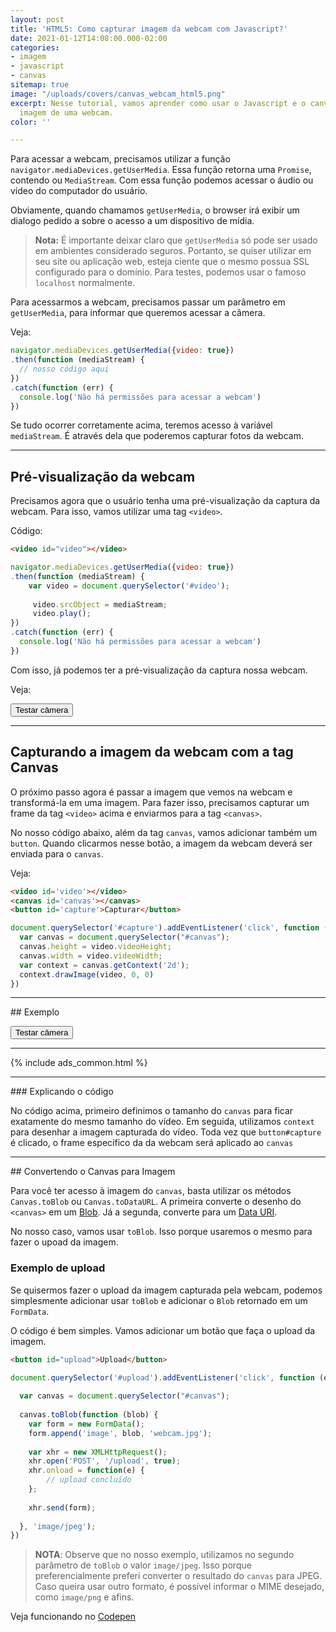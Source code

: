 ```yaml
---
layout: post
title: 'HTML5: Como capturar imagem da webcam com Javascript?'
date: 2021-01-12T14:08:00.000-02:00
categories:
- imagem
- javascript
- canvas
sitemap: true
image: "/uploads/covers/canvas_webcam_html5.png"
excerpt: Nesse tutorial, vamos aprender como usar o Javascript e o canvas para capturar
  imagem de uma webcam.
color: ''

---
```

Para acessar a webcam, precisamos utilizar a função `navigator.mediaDevices.getUserMedia`. Essa função retorna uma `Promise`, contendo ou `MediaStream`. Com essa função podemos acessar o áudio ou vídeo do computador do usuário.

Obviamente, quando chamamos `getUserMedia`, o browser irá exibir um dialogo pedido a sobre o acesso a um dispositivo de mídia.

> **Nota:** É importante deixar claro que `getUserMedia` só pode ser usado em ambientes considerado seguros. Portanto, se quiser utilizar em seu site ou aplicação web, esteja ciente que o mesmo possua SSL configurado para o domínio. Para testes, podemos usar o famoso `localhost` normalmente.

Para acessarmos a webcam, precisamos passar um parâmetro em `getUserMedia`, para informar que queremos acessar a câmera. 

Veja:

```javascript
navigator.mediaDevices.getUserMedia({video: true})
.then(function (mediaStream) {
  // nosso código aqui
})
.catch(function (err) {
  console.log('Não há permissões para acessar a webcam')
})
```

Se tudo ocorrer corretamente acima, teremos acesso à variável `mediaStream`. É através dela que poderemos capturar fotos da webcam. 

<hr />

## Pré-visualização da webcam

Precisamos agora que o usuário tenha uma pré-visualização da captura da webcam. Para isso, vamos utilizar uma tag `<video>`.

Código:

```html
<video id="video"></video>
```

```javascript
navigator.mediaDevices.getUserMedia({video: true})
.then(function (mediaStream) {
	var video = document.querySelector('#video');
  
     video.srcObject = mediaStream;
     video.play();
})
.catch(function (err) {
  console.log('Não há permissões para acessar a webcam')
})
```

Com isso, já podemos ter a pré-visualização da captura nossa webcam.

Veja:

<!-- Exemplo -->
<button class="button is-primary is-large" id="button-camera">Testar câmera</button>
<video id="video-teste" style="display: none" controls></video>
<sub id="video-mensagem-erro"></sub>
<script>
document.querySelector('#button-camera').addEventListener('click', function () {
  this.style.display = 'none';
  navigator.mediaDevices.getUserMedia({video: true})
  .then(function (mediaStream) {
      var video = document.querySelector('#video-teste');
      video.style.display = 'block';
      video.srcObject = mediaStream;
      video.play();
  })
  .catch(function (err) {
    document.querySelector('#video-mensagem-erro').innerText = 'Não há permissões para acessar a webcam';
  })
})
</script>

<!-- /Exemplo -->

<hr />

## Capturando a imagem da webcam com a tag Canvas

O próximo passo agora é passar a imagem que vemos na webcam e transformá-la em uma imagem.  Para fazer isso,  precisamos capturar um frame da tag `<video>` acima e enviarmos para a tag  `<canvas>`.

No nosso código abaixo, além da tag `canvas`, vamos adicionar também um `button`. Quando clicarmos nesse botão, a imagem da webcam deverá ser enviada para o `canvas`.

Veja:

```html
<video id='video'></video>
<canvas id='canvas'></canvas>
<button id='capture'>Capturar</button>
```

```javascript
document.querySelector('#capture').addEventListener('click', function (e) {
  var canvas = document.querySelector("#canvas");  
  canvas.height = video.videoHeight;
  canvas.width = video.videoWidth;
  var context = canvas.getContext('2d');
  context.drawImage(video, 0, 0)
})
```

<!-- Exemplo Captura -->
<hr>
## Exemplo

<button class="button is-primary is-large" id="button-camera-2">Testar câmera</button>

<div class="columns is-multiline" style="display: none" id="video-teste-2-container">
    <div class="column is-12 is-6-desktop">
        <video id="video-teste-2"></video>
        <button class="button is-danger is-large" id="button-camera-capturar-2">Capturar</button>
    </div>
    <div class="column is-12 is-6-desktop">
        <canvas id="canvas-teste-2" style="max-width: 100%"></canvas>
    </div>
</div>
<sub id="video-mensagem-erro-2"></sub>

<script>
document.querySelector('#button-camera-2').addEventListener('click', function () {
  this.style.display = 'none';
  navigator.mediaDevices.getUserMedia({video: true})
  .then(function (mediaStream) {
      var video = document.querySelector('#video-teste-2');
      document.querySelector('#video-teste-2-container').style.display = '';
      video.srcObject = mediaStream;
      video.play();
  })
  .catch(function (err) {
      document.querySelector('#video-mensagem-erro-2').innerText =
          'Não há permissões para acessar a webcam';
  })
});
document.querySelector('#button-camera-capturar-2').addEventListener('click', function (e) {
    var canvas = document.querySelector("#canvas-teste-2");
    var video = document.querySelector('#video-teste-2');
    canvas.height = video.videoHeight;
    canvas.width = video.videoWidth;
    var context = canvas.getContext('2d');
    context.drawImage(video, 0, 0)
});
</script>
<hr>
<!-- /Exemplo Captura -->

{% include ads_common.html %}
<hr>
### Explicando o código

No código acima, primeiro definimos o tamanho do `canvas` para ficar exatamente do mesmo tamanho do vídeo. Em seguida, utilizamos  `context` para desenhar a imagem capturada do vídeo. Toda vez que `button#capture` é clicado, o frame específico da  da webcam será aplicado ao `canvas`

<hr />
## Convertendo o Canvas para Imagem

Para você ter acesso à imagem do `canvas`, basta utilizar os métodos `Canvas.toBlob` ou `Canvas.toDataURL`.  A primeira converte o desenho do `<canvas>` em um [Blob](https://developer.mozilla.org/pt-BR/docs/Web/API/Blob "BLOB - Documentação do MDN"). Já a segunda, converte para um [Data URI](https://developer.mozilla.org/en-US/docs/Web/HTTP/Basics_of_HTTP/Data_URIs "Data URI - Documentação da MDN").

No nosso caso, vamos usar `toBlob`. Isso porque usaremos o mesmo para fazer o upoad da imagem.


### Exemplo de upload

Se quisermos fazer o upload da imagem capturada pela webcam, podemos simplesmente adicionar usar `toBlob` e adicionar o `Blob` retornado em um `FormData`.

O código é bem simples. Vamos adicionar um botão que faça o upload da imagem.

```html
<button id="upload">Upload</button>
```
```javascript
document.querySelector('#upload').addEventListener('click', function (e) {
 
  var canvas = document.querySelector("#canvas");
  
  canvas.toBlob(function (blob) {
  	var form = new FormData();
    form.append('image', blob, 'webcam.jpg');
    
  	var xhr = new XMLHttpRequest();
    xhr.open('POST', '/upload', true);
    xhr.onload = function(e) {
    	// upload concluído  
    };
    
    xhr.send(form);  
                              
  }, 'image/jpeg');
})
```

> **NOTA**: Observe que no nosso exemplo, utilizamos no segundo parâmetro de `toBlob` o valor `image/jpeg`. Isso porque preferencialmente preferi converter o resultado do `canvas` para JPEG. Caso queira usar outro formato, é possível informar o MIME desejado, como `image/png` e afins. 

Veja funcionando no [Codepen](https://codepen.io/wallacemaxters/pen/XWmvLXE)